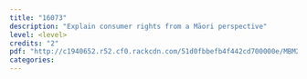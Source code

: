 ```yaml
---
title: "16073"
description: "Explain consumer rights from a Māori perspective"
level: <level>
credits: "2"
pdf: "http://c1940652.r52.cf0.rackcdn.com/51d0fbbefb4f442cd700000e/MBM2-16073.pdf"
categories:
---
```

